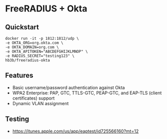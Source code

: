 # FreeRADIUS + Okta

## Quickstart
```
docker run -it -p 1812:1812/udp \
-e OKTA_ORG=org.okta.com \
-e OKTA_DOMAIN=org.com \
-e OKTA_APITOKEN="ABCDEFGHIJKLMNOP" \
-e RADIUS_SECRET="testing123" \
hb3b/freeradius-okta
```

## Features
- Basic username/password authentication against Okta
- WPA2 Enterprise: PAP, GTC, TTLS-GTC, PEAP-GTC, and EAP-TLS (client certificates) support
- Dynamic VLAN assignment

## Testing
* https://itunes.apple.com/us/app/eaptest/id725566160?mt=12
